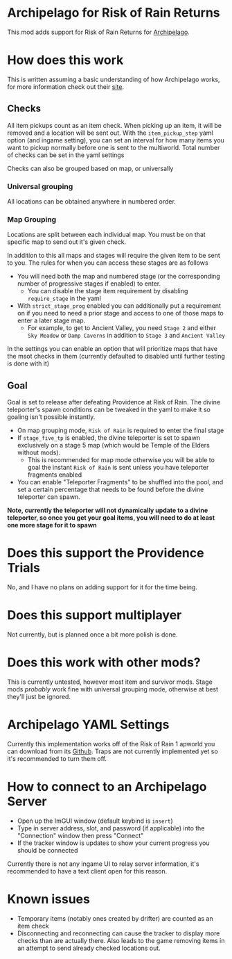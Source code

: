 # Archipelago for Risk of Rain Returns
This mod adds support for Risk of Rain Returns for [Archipelago](https://archipelago.gg/).  

# How does this work
This is written assuming a basic understanding of how Archipelago works, for more information check out their [site](https://archipelago.gg/).

## Checks
All item pickups count as an item check.  When picking up an item, it will be removed and a location will be sent out.  With the `item_pickup_step` yaml option (and ingame setting), you can set an interval for how many items you want to pickup normally before one is sent to the multiworld.  Total number of checks can be set in the yaml settings

Checks can also be grouped based on map, or universally
### Universal grouping
All locations can be obtained anywhere in numbered order.

### Map Grouping
Locations are split between each individual map.  You must be on that specific map to send out it's given check.

In addition to this all maps and stages will require the given item to be sent to you.  The rules for when you can access these stages are as follows
- You will need both the map and numbered stage (or the corresponding number of progressive stages if enabled) to enter.
   - You can disable the stage item requirement by disabling `require_stage` in the yaml
- With `strict_stage_prog` enabled you can additionally put a requirement on if you need to need a prior stage and access to one of those maps to enter a later stage map.  
   - For example, to get to Ancient Valley, you need `Stage 2` and either `Sky Meadow` or `Damp Caverns` in addition to `Stage 3` and `Ancient Valley`

In the settings you can enable an option that will prioritize maps that have the msot checks in them (currently defaulted to disabled until further testing is done with it)

## Goal
Goal is set to release after defeating Providence at Risk of Rain.  The divine teleporter's spawn conditions can be tweaked in the yaml to make it so goaling isn't possible instantly.
- On map grouping mode, `Risk of Rain` is required to enter the final stage
- If `stage_five_tp` is enabled, the divine teleporter is set to spawn exclusively on a stage 5 map (which would be Temple of the Elders without mods).
   - This is recommended for map mode otherwise you will be able to goal the instant `Risk of Rain` is sent unless you have teleporter fragments enabled
- You can enable "Teleporter Fragments" to be shuffled into the pool, and set a certain percentage that needs to be found before the divine teleporter can spawn.

**Note, currently the teleporter will not dynamically update to a divine teleporter, so once you get your goal items, you will need to do at least one more stage for it to spawn**

# Does this support the Providence Trials
No, and I have no plans on adding support for it for the time being.

# Does this support multiplayer
Not currently, but is planned once a bit more polish is done.

# Does this work with other mods?
This is currently untested, however most item and survivor mods.  Stage mods *probably* work fine with universal grouping mode, otherwise at best they'll just be ignored.

# Archipelago YAML Settings
Currently this implementation works off of the Risk of Rain 1 apworld you can download from its [Github](https://github.com/studkid/RoR_Archipelago/releases).
Traps are not currently implemented yet so it's recommended to turn them off.

# How to connect to an Archipelago Server
- Open up the ImGUI window (default keybind is `insert`)
- Type in server address, slot, and password (if applicable) into the "Connection" window then press "Connect"
- If the tracker window is updates to show your current progress you should be connected

Currently there is not any ingame UI to relay server information, it's recommended to have a text client open for this reason.

# Known issues
- Temporary items (notably ones created by drifter) are counted as an item check
- Disconnecting and reconnecting can cause the tracker to display more checks than are actually there.  Also leads to the game removing items in an attempt to send already checked locations out.